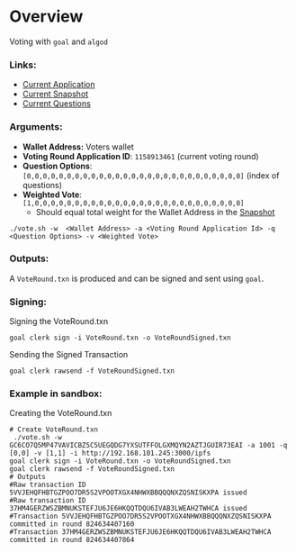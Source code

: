 # Overview

Voting with `goal` and `algod`

### Links:

- [Current Application][app]
- [Current Snapshot][snapshot]
- [Current Questions][questions]


### Arguments:

 - **Wallet Address:** Voters wallet
 - **Voting Round Application ID**: `1158913461` (current voting round)
 - **Question Options**: `[0,0,0,0,0,0,0,0,0,0,0,0,0,0,0,0,0,0,0,0,0,0,0,0,0,0,0]` (index of questions)
 - **Weighted Vote**: `[1,0,0,0,0,0,0,0,0,0,0,0,0,0,0,0,0,0,0,0,0,0,0,0,0,0,0]`
   - Should equal total weight for the Wallet Address in the [Snapshot][snapshot]

```shell
./vote.sh -w  <Wallet Address> -a <Voting Round Application Id> -q <Question Options> -v <Weighted Vote>
```

### Outputs:

A `VoteRound.txn` is produced and can be signed and sent using `goal`.

### Signing:

Signing the VoteRound.txn
```shell
goal clerk sign -i VoteRound.txn -o VoteRoundSigned.txn
```

Sending the Signed Transaction
```shell
goal clerk rawsend -f VoteRoundSigned.txn
```

### Example in sandbox:

Creating the VoteRound.txn
```shell
# Create VoteRound.txn
 ./vote.sh -w GC6CO7Q5MP47VAVICBZ5C5UEGQDG7YXSUTFFOLGXMQYN2AZTJGUIR73EAI -a 1001 -q [0,0] -v [1,1] -i http://192.168.101.245:3000/ipfs
goal clerk sign -i VoteRound.txn -o VoteRoundSigned.txn
goal clerk rawsend -f VoteRoundSigned.txn
# Outputs
#Raw transaction ID 5VVJEHQFHBTGZPOO7DR5S2VPOOTXGX4NHWXBBQQQNXZQSNISKXPA issued
#Raw transaction ID 37HM4GERZWSZBMNUKSTEFJU6JE6HKQQTDQU6IVAB3LWEAH2TWHCA issued
#Transaction 5VVJEHQFHBTGZPOO7DR5S2VPOOTXGX4NHWXBBQQQNXZQSNISKXPA committed in round 824634407160
#Transaction 37HM4GERZWSZBMNUKSTEFJU6JE6HKQQTDQU6IVAB3LWEAH2TWHCA committed in round 824634407864
```

[app]:https://app.dappflow.org/explorer/application/1158913461/transactions
[snapshot]:https://api.voting.algorand.foundation/ipfs/bafkreieh77pgmvfexyxbnbexwu4n5x54kgdfop7lzfo26peyrjcwhn6uii
[questions]:https://api.voting.algorand.foundation/ipfs/bafkreigjiien52ukmfqd5yrjgonrj6ixpr2rm32szps45ztpehk7z4lhli
